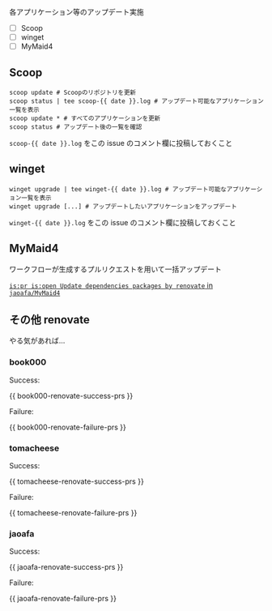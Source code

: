 各アプリケーション等のアップデート実施

- [ ] Scoop
- [ ] winget
- [ ] MyMaid4

## Scoop

```shell
scoop update # Scoopのリポジトリを更新
scoop status | tee scoop-{{ date }}.log # アップデート可能なアプリケーション一覧を表示
scoop update * # すべてのアプリケーションを更新
scoop status # アップデート後の一覧を確認
```

`scoop-{{ date }}.log` をこの issue のコメント欄に投稿しておくこと

## winget

```shell
winget upgrade | tee winget-{{ date }}.log # アップデート可能なアプリケーション一覧を表示
winget upgrade [...] # アップデートしたいアプリケーションをアップデート
```

`winget-{{ date }}.log` をこの issue のコメント欄に投稿しておくこと

## MyMaid4

ワークフローが生成するプルリクエストを用いて一括アップデート

[`is:pr is:open Update dependencies packages by renovate` in `jaoafa/MyMaid4`](https://github.com/jaoafa/MyMaid4/pulls?q=is%3Apr+is%3Aopen+Update+dependencies+packages+by+renovate)

## その他 renovate

やる気があれば…

### book000

Success:

{{ book000-renovate-success-prs }}

Failure:

{{ book000-renovate-failure-prs }}

### tomacheese

Success:

{{ tomacheese-renovate-success-prs }}

Failure:

{{ tomacheese-renovate-failure-prs }}

### jaoafa

Success:

{{ jaoafa-renovate-success-prs }}

Failure:

{{ jaoafa-renovate-failure-prs }}
